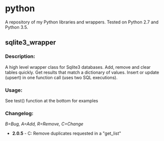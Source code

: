 # python
A repository of my Python libraries and wrappers. Tested on Python 2.7 and Python 3.5.

## sqlite3_wrapper

### Description:
A high level wrapper class for Sqlite3 databases. Add, remove and clear tables quickly.
Get results that match a dictionary of values. Insert or update (upsert) in one function call (uses two SQL executions).

### Usage:
See test() function at the bottom for examples

### Changelog:
_B=Bug, A=Add, R=Remove, C=Change_

- **2.0.5** - C: Remove duplicates requested in a "get_list"